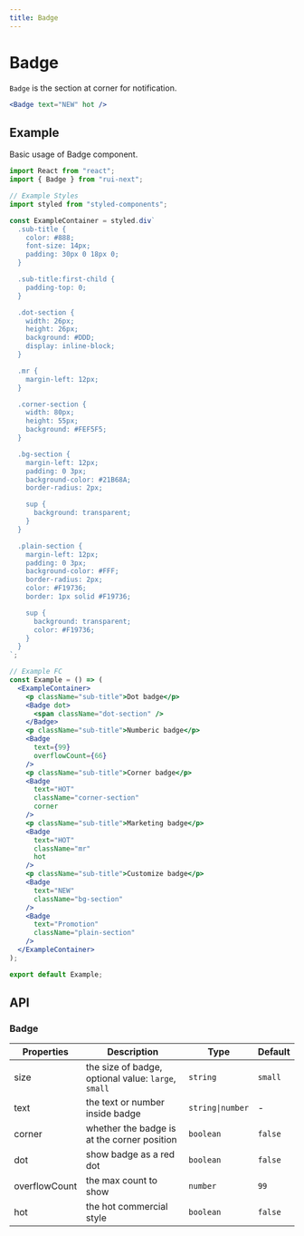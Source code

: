 ```yaml
---
title: Badge
---
```


# Badge

`Badge` is the section at corner for notification.

```jsx
<Badge text="NEW" hot />
```

## Example

Basic usage of Badge component.

```jsx live=local
import React from "react";
import { Badge } from "rui-next";

// Example Styles
import styled from "styled-components";

const ExampleContainer = styled.div`
  .sub-title {
    color: #888;
    font-size: 14px;
    padding: 30px 0 18px 0;
  }

  .sub-title:first-child {
    padding-top: 0;
  }

  .dot-section {
    width: 26px;
    height: 26px;
    background: #DDD;
    display: inline-block;
  }

  .mr {
    margin-left: 12px;
  }

  .corner-section {
    width: 80px;
    height: 55px;
    background: #FEF5F5;
  }

  .bg-section {
    margin-left: 12px;
    padding: 0 3px;
    background-color: #21B68A;
    border-radius: 2px;

    sup {
      background: transparent;
    }
  }

  .plain-section {
    margin-left: 12px;
    padding: 0 3px;
    background-color: #FFF;
    border-radius: 2px;
    color: #F19736;
    border: 1px solid #F19736;

    sup {
      background: transparent;
      color: #F19736;
    }    
  }
`;

// Example FC
const Example = () => (
  <ExampleContainer>
    <p className="sub-title">Dot badge</p>
    <Badge dot>
      <span className="dot-section" />
    </Badge>
    <p className="sub-title">Numberic badge</p>
    <Badge
      text={99}
      overflowCount={66}
    />
    <p className="sub-title">Corner badge</p>
    <Badge
      text="HOT"
      className="corner-section"
      corner
    />
    <p className="sub-title">Marketing badge</p>
    <Badge
      text="HOT"
      className="mr"
      hot
    />
    <p className="sub-title">Customize badge</p>
    <Badge
      text="NEW"
      className="bg-section"
    />
    <Badge
      text="Promotion"
      className="plain-section"
    />
  </ExampleContainer>
);

export default Example;
```

## API

### Badge

Properties | Description | Type | Default
-----------|------------|------|--------
| size | the size of badge, optional value: `large`, `small` | `string` | `small` |
| text | the text or number inside badge | `string\|number` | - |
| corner | whether the badge is at the corner position | `boolean` | `false` |
| dot | show badge as a red dot | `boolean` | `false` |
| overflowCount | the max count to show | `number` | `99` |
| hot | the hot commercial style | `boolean` | `false` |
